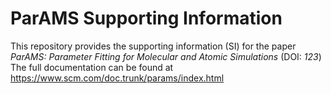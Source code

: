 # ParAMS Supporting Information

This repository provides the supporting information (SI) for the paper  
*ParAMS: Parameter Fitting for Molecular and Atomic Simulations* (DOI: *123*)  
The full documentation can be found at https://www.scm.com/doc.trunk/params/index.html
